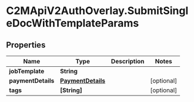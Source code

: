 # C2MApiV2AuthOverlay.SubmitSingleDocWithTemplateParams

## Properties

Name | Type | Description | Notes
------------ | ------------- | ------------- | -------------
**jobTemplate** | **String** |  | 
**paymentDetails** | [**PaymentDetails**](PaymentDetails.md) |  | [optional] 
**tags** | **[String]** |  | [optional] 


